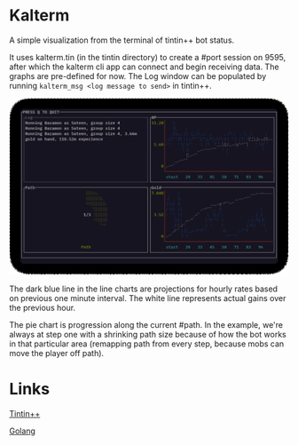 # Kalterm
A simple visualization from the terminal of tintin++ bot status.

It uses kalterm.tin (in the tintin directory) to create a #port
session on 9595, after which the kalterm cli app can connect and begin
receiving data.  The graphs are pre-defined for now.  The Log window can be
populated by running `kalterm_msg <log message to send>` in tintin++.

![Screenshot](/screenshots/example.gif)

The dark blue line in the line charts are projections for hourly rates
based on previous one minute interval.  The white line represents 
actual gains over the previous hour.

The pie chart is progression along the current #path.  In the example,
we're always at step one with a shrinking path size because of how
the bot works in that particular area (remapping path from every step,
because mobs can move the player off path).

# Links
[Tintin++](https://tintin.mudhalla.net)

[Golang](https://go.dev)

